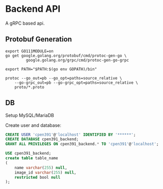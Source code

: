 # Backend API

A gRPC based api.

## Protobuf Generation

```shell
export GO111MODULE=on 
go get google.golang.org/protobuf/cmd/protoc-gen-go \
         google.golang.org/grpc/cmd/protoc-gen-go-grpc

export PATH="$PATH:$(go env GOPATH)/bin"

protoc --go_out=pb --go_opt=paths=source_relative \
    --go-grpc_out=pb --go-grpc_opt=paths=source_relative \
    proto/*.proto
```

## DB

Setup MySQL/MariaDB

Create user and database:

```sql
CREATE USER 'cpen391'@'localhost' IDENTIFIED BY '******';
CREATE DATABASE cpen391_backend;
GRANT ALL PRIVILEGES ON cpen391_backend.* TO 'cpen391'@'localhost';

USE cpen391_backend;
create table table_name
(
    name varchar(255) null,
    image_id varchar(255) null,
    restricted bool null
);
```